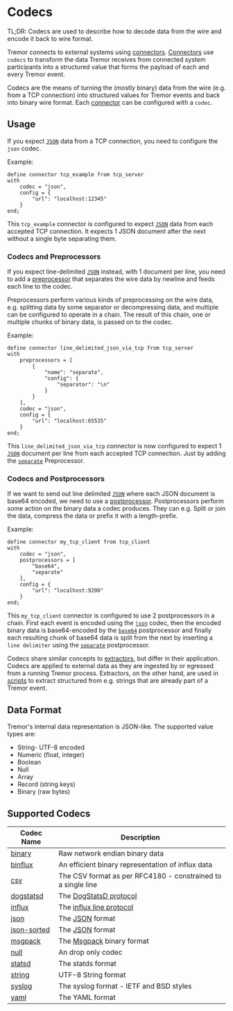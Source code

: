 # Codecs

TL;DR: Codecs are used to describe how to decode data from the wire and encode it back to wire format.

Tremor connects to external systems using [connectors](../connectors). [Connectors](../connectors) use `codecs` to transform the data Tremor receives from connected system participants into a structured value that forms the payload of each and every Tremor event.

Codecs are the means of turning the (mostly binary) data from the wire (e.g. from a TCP connection) into structured values for Tremor events and back into binary wire format.
Each [connector](../connectors) can be configured with a `codec`.

## Usage

If you expect [`JSON`](https://www.json.org/) data from a TCP connection, you need to configure the `json` codec.

Example:

```tremor
define connector tcp_example from tcp_server
with
    codec = "json",
    config = {
        "url": "localhost:12345"
    }
end;
```


This `tcp_example` connector is configured to expect [`JSON`](https://www.json.org/) data from each accepted TCP connection. It expects 1 JSON document after the next without a single byte separating them.

### Codecs and Preprocessors

If you expect line-delimited [`JSON`](https://www.json.org/) instead, with 1 document per line, you need to add a [preprocessor](../preprocessors) that separates the wire data by newline and feeds each line to the codec.

Preprocessors perform various kinds of preprocessing on the wire data, e.g. splitting data by some separator or decompressing data, and multiple can be configured to operate in a chain. The result of this chain, one or multiple chunks of binary data, is passed on to the codec.

Example:

```tremor
define connector line_delimited_json_via_tcp from tcp_server
with
    preprocessors = [ 
        {
            "name": "separate",
            "config": {
                "separator": "\n"
            }
        } 
    ],
    codec = "json",
    config = {
        "url": "localhost:65535"
    }
end;
```

This `line_delimited_json_via_tcp` connector is now configured to expect 1 [`JSON`](https://www.json.org/) document per line from each accepted TCP connection. Just by adding the [`separate`](../preprocessors/separate.md) Preprocessor.

### Codecs and Postprocessors

If we want to send out line delimited [`JSON`](https://www.json.org/) where each JSON document is base64 encoded, we need to use a [postprocessor](../postprocessors). Postprocessors perform some action on the binary data a codec produces. They can e.g. Split or join the data, compress the data or prefix it with a length-prefix.

Example:

```
define connector my_tcp_client from tcp_client
with
    codec = "json",
    postprocessors = [
        "base64",
        "separate"
    ],
    config = {
        "url": "localhost:9200"
    }
end;
```

This `my_tcp_client` connector is configured to use 2 postprocessors in a chain. First each event is encoded using the [`json`](./json.md) codec, then the encoded binary data is base64-encoded by the [`base64`](../postprocessors/base64.md) postprocessor and finally each resulting chunk of base64 data is split from the next by inserting a `line delimiter` using the [`separate`](../postprocessors/separate.md) postprocessor.


Codecs share similar concepts to [extractors](../extractors), but differ in their application. Codecs are applied to external data as they are ingested by or egressed from a running Tremor process.
Extractors, on the other hand, are used in [scripts](../../language/scripts.md) to extract structured from e.g. strings that are already part of a Tremor event.

## Data Format

Tremor's internal data representation is JSON-like. The supported value types are:

* String- UTF-8 encoded
* Numeric (float, integer)
* Boolean
* Null
* Array
* Record (string keys)
* Binary (raw bytes)


## Supported Codecs

| Codec Name                 | Description                                                                                                   |
|----------------------------|---------------------------------------------------------------------------------------------------------------|
| [binary](binary)           | Raw network endian binary data                                                                                |
| [binflux](binflux)         | An efficient binary representation of influx data                                                             |
| [csv](csv)                 | The CSV format as per RFC4180 - constrained to a single line                                                  |
| [dogstatsd](dogstatsd)     | The [DogStatsD protocol](https://docs.datadoghq.com/developers/dogstatsd/datagram_shell/?tab=metrics)         |
| [influx](influx)           | The [influx line protocol](https://docs.influxdata.com/influxdb/v1.7/write_protocols/line_protocol_tutorial/) |
| [json](json)               | The [JSON](https://json.org) format                                                                           |
| [json-sorted](json-sorted) | The [JSON](https://json.org) format                                                                           |
| [msgpack](msgpack)         | The [Msgpack](https://msgpack.org) binary format                                                              |
| [null](null)               | An drop only codec                                                                                            |
| [statsd](statsd)           | The statds format                                                                                             |
| [string](string)           | UTF-8 String format                                                                                           |
| [syslog](syslog)           | The syslog format - IETF and BSD styles                                                                       |
| [yaml](yaml)               | The YAML format                                                                                               |

